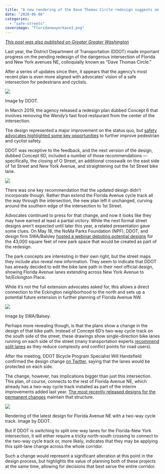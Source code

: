 ```yaml
---
title: "A new rendering of the Dave Thomas Circle redesign suggests an important bike lane extension"
date: "2020-06-08"
categories: 
  - "safe-streets"
coverimage: "floridanewyorkave3.png"
---
```


_[This post was also published on Greater Greater Washington](https://ggwash.org/view/77957/new-rendering-of-dave-thomas-circle-redesign-suggests-important-bike-lane-addition)_

Last year, the District Department of Transportation (DDOT) made important progress on the pending redesign of the dangerous intersection of Florida and New York avenues NE, colloquially known as “Dave Thomas Circle.”

After a series of updates since then, it appears that the agency’s most recent plan is even more aligned with advocates’ vision of a safe intersection for pedestrians and cyclists.

[![](/images/floridanewyorkave4_800_517.png)](https://ggwash.org/images/posts/_resized/floridanewyorkave4.png)

Image by DDOT.

In March 2019, the agency released a redesign plan dubbed Concept 6 that involves removing the Wendy’s fast food restaurant from the center of the intersection.

The design represented a major improvement on the status quo, but [safety advocates highlighted some key opportunities](https://ggwash.org/view/71145/kenyan-mcduffie-wants-dc-to-buy-and-demolish-the-dave-thomas-circle-wendys-what-dc-should-do-next) to further improve pedestrian and cyclist safety.

DDOT was receptive to the feedback, and the next version of the design, dubbed Concept 6D, included a number of those recommendations — specifically, the closing of O Street, an additional crosswalk on the east side of 1st Street and New York Avenue, and straightening out the 1st Street bike lane.

[![](/images/floridanewyorkave2.png)](https://ggwash.org/images/posts/_resized/floridanewyorkave2.png)

There was one key recommendation that the updated design didn’t incorporate though. Rather than extend the Florida Avenue cycle track all the way through the intersection, the new plan left it unchanged, curving around the southern edge of the intersection to 1st Street.

Advocates continued to press for that change, and now it looks like they may have earned at least a partial victory. While the next formal street designs aren’t expected until later this year, a related presentation gave some clues. On May 18, the NoMa Parks Foundation (NPF), DDOT, and design firm SWA/Balsley [hosted a webinar debuting potential designs](https://www.nomaparks.org/fl-ny-intersection/) for the 43,000 square feet of new park space that would be created as part of the redesign.

The park concepts are interesting in their own right, but the street maps they include also reveal new information. They seem to indicate that DDOT has already decided to edit the bike lane path in their next official design, showing Florida Avenue lanes extending across New York Avenue to 1st/Eckington Place.

While it’s not the full extension advocates asked for, this allows a direct connection to the Eckington neighborhood to the north and sets up a potential future extension in further planning of Florida Avenue NW.

[![](/images/floridanewyorkave3_800_507.png)](https://ggwash.org/images/posts/_resized/floridanewyorkave3.png)

Image by SWA/Balsey.

Perhaps more revealing though, is that the plans show a change in the design of that bike path. Instead of Concept 6D’s two-way cycle track on the south side of the street, these drawings show single-direction bike lanes running on each side of the street (many transportation experts [recommend split lanes](https://usa.streetsblog.org/2019/08/16/study-two-way-bike-lanes-produce-more-injuries/) as they reduce complexity and conflict points for road users).

After the meeting, DDOT Bicycle Program Specialist Will Handsfield confirmed the design change [on Twitter,](https://twitter.com/WHands80/status/1262654138296471553) saying that the lanes would be protected on each side.

The change, however, has implications bigger than just this intersection. This plan, of course, connects to the rest of Florida Avenue NE, which already has a two-way cycle track installed as part of the interim improvements added last year. [The most recently released designs for the permanent changes](https://www.floridaaveproject.com/index) maintain that structure.

[![](/images/car800.png)](https://ggwash.org/images/posts/_resized/car800.png)

Rendering of the latest design for Florida Avenue NE with a two-way cycle track. Image by DDOT.

But if DDOT is switching to split one-way lanes for the Florida-New York intersection, it will either require a tricky north-south crossing to connect to the two-way cycle track or, more likely, indicates that they may be applying this split-lane change across the whole corridor.

Such a change would represent a significant alteration at this point in the design process, but highlights the value of planning both of these projects at the same time, allowing for decisions that best serve the entire corridor.
